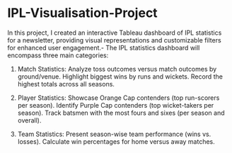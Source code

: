 # IPL-Visualisation-Project
In this project, I created an interactive Tableau dashboard of IPL statistics for a newsletter, providing visual representations and customizable filters for enhanced user engagement.-
The IPL statistics dashboard will encompass three main categories:

1. Match Statistics:
Analyze toss outcomes versus match outcomes by ground/venue.
Highlight biggest wins by runs and wickets.
Record the highest totals across all seasons.

2. Player Statistics:
Showcase Orange Cap contenders (top run-scorers per season).
Identify Purple Cap contenders (top wicket-takers per season).
Track batsmen with the most fours and sixes (per season and overall).

3. Team Statistics:
Present season-wise team performance (wins vs. losses).
Calculate win percentages for home versus away matches. 
